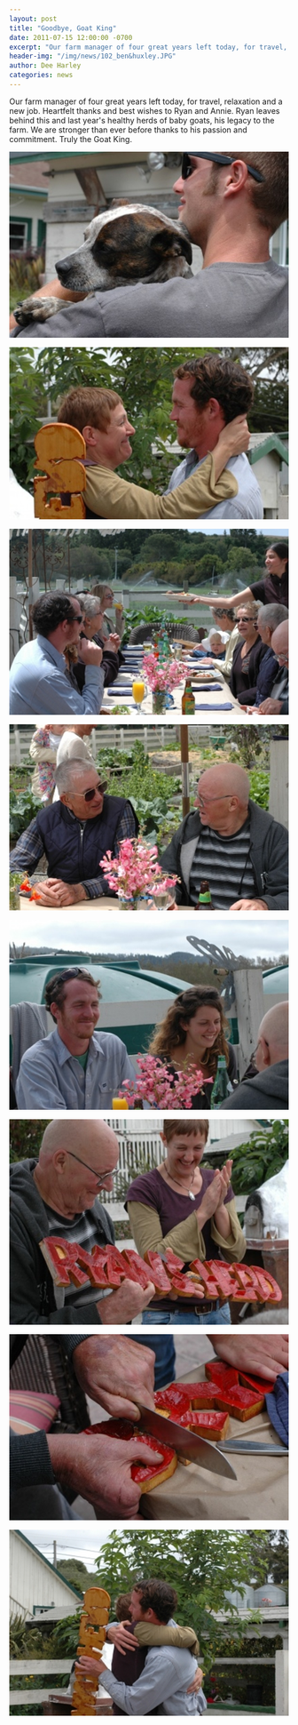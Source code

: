 ```yaml
---
layout: post
title: "Goodbye, Goat King"
date: 2011-07-15 12:00:00 -0700
excerpt: "Our farm manager of four great years left today, for travel, relaxation and a new job. Heartfelt thanks ..."
header-img: "/img/news/102_ben&huxley.JPG"
author: Dee Harley
categories: news
---
```

Our farm manager of four great years left today, for travel,
relaxation and a new job. Heartfelt thanks and best wishes to Ryan and
Annie. Ryan leaves behind this and last year's healthy herds of baby
goats, his legacy to the farm. We are stronger than ever before thanks
to his passion and commitment. Truly the Goat King.

![image](/img/news/102_ben&huxley.JPG)

![image](/img/news/102_ryanhug2.JPG)

![image](/img/news/102_ryanlunch.JPG)

![image](/img/news/102_ryanlunch2.JPG)

![image](/img/news/102_ryanlunch3.JPG)

![image](/img/news/102_ryansherd.JPG)

![image](/img/news/102_bryan.JPG)

![image](/img/news/102_ryanhug.JPG)

